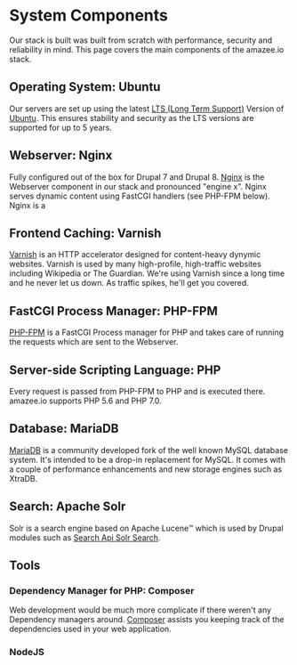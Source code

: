 # System Components

Our stack is built was built from scratch with performance, security and reliability in mind. This page covers the main components of the amazee.io stack.

<!-- toc -->

## Operating System: Ubuntu

Our servers are set up using the latest [LTS (Long Term Support)](https://wiki.ubuntu.com/LTS) Version of [Ubuntu](http://www.ubuntu.com/server). This ensures stability and security as the LTS versions are supported for up to 5 years.

## Webserver: Nginx

Fully configured out of the box for Drupal 7 and Drupal 8. [Nginx](http://nginx.org/) is the Webserver component in our stack and pronounced "engine x". Nginx serves dynamic content using FastCGI handlers (see PHP-FPM below). Nginx is a

## Frontend Caching: Varnish

[Varnish](https://www.varnish-cache.org/) is an HTTP accelerator designed for content-heavy dynymic websites. Varnish is used by many high-profile, high-traffic websites including Wikipedia or The Guardian. We're using Varnish since a long time and he never let us down. As traffic spikes, he'll get you covered.

## FastCGI Process Manager: PHP-FPM

[PHP-FPM](http://php-fpm.org/) is a FastCGI Process manager for PHP and takes care of running the requests which are sent to the Webserver.

## Server-side Scripting Language: PHP

Every request is passed from PHP-FPM to PHP and is executed there. amazee.io supports PHP 5.6 and PHP 7.0.

## Database: MariaDB

[MariaDB](https://mariadb.org/) is a community developed fork of the well known MySQL database system. It's intended to be a drop-in replacement for MySQL. It comes with a couple of performance enhancements and new storage engines such as XtraDB.

## Search: Apache Solr

Solr is a search engine based on Apache Lucene™ which is used by Drupal modules such as [Search Api Solr Search](https://www.drupal.org/project/search_api_solr).

## Tools

### Dependency Manager for PHP: Composer

Web development would be much more complicate if there weren't any Dependency managers around. [Composer](https://getcomposer.org/) assists you keeping track of the dependencies used in your web application.

### NodeJS
